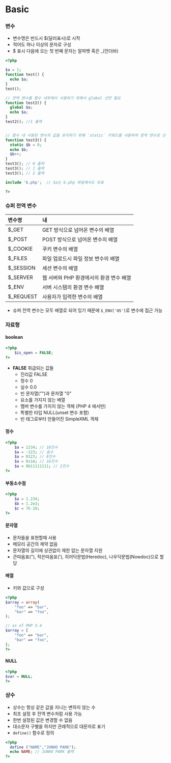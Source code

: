 # Basic

### 변수

* 변수명은 반드시 $\(달러표시\)로 시작
* 적어도 하나 이상의 문자로 구성
* $ 표시 다음에 오는 첫 번째 문자는 알파벳 혹은 \_\(언더바\)

```php
<?php

$a = 1;
function test() {
  echo $a;
}
test();

// 전역 변수를 함수 내부에서 사용하기 위해서 global 선언 필요
function test2() {
  global $a; 
  echo $a;
}
test2(); //1 출력


// 함수 내 사용된 변수의 값을 유지하기 위해 `static` 키워드를 사용하여 정적 변수로 선언
function test3() {
  static $b = 0;
  echo $b;
  $b++;
}
test3(); // 0 출력
test3(); // 1 출력
test3(); // 2 출력

include 'b.php';  // $a는 b.php 파일에서도 유효

?>
```

### 슈퍼 전역 변수

| 변수명 | 내 |
| :--- | :--- |
| $\_GET | GET 방식으로 넘어온 변수의 배열 |
| $\_POST | POST 방식으로 넘어온 변수의 배열 |
| $\_COOKIE | 쿠키 변수의 배열 |
| $\_FILES | 파일 업로드시 파일 정보 변수의 배열 |
| $\_SESSION | 세션 변수의 배열 |
| $\_SERVER | 웹 서버와 PHP 환경에서의 환경 변수 배열 |
| $\_ENV | 서버 시스템의 환경 변수 배열 |
| $\_REQUEST | 사용자가 입력한 변수의 배열 |

* 슈퍼 전역 변수는 모두 배열로 되어 있기 때문에 `$_ENV['OS']`로 변수에 접근 가능

### 자료형

#### boolean

```php
<?php
    $is_open = FALSE;
?>
```

* **FALSE** 취급되는 값들
  * 진리값 FALSE
  * 정수 0
  * 실수 0.0
  * 빈 문자열\(""\)과 문자열 "0"
  * 요소를 가지지 않는 배열
  * 멤버 변수를 가지지 않는 객체 \(PHP 4 에서만\)
  * 특별한 타입 NULL\(unset 변수 포함\)
  * 빈 태그로부터 만들어진 SimpleXML 객체

#### 정수

```php
<?php
    $a = 1234; // 10진수
    $a = -123; // 음수
    $a = 0123; // 8진수
    $a = 0x1A; // 16진수
    $a = 0b11111111; // 2진수
?>
```

#### 부동소수점

```php
<?php
    $a = 1.234; 
    $b = 1.2e3; 
    $c = 7E-10;
?>
```

#### 문자열

* 문자들을 표현할때 사용
* 메모리 공간의 제약 없음 
* 문자열의 길이에 상관없이 제한 없는 문자열 지원
* 큰따옴표\("\), 작은따옴표\('\), 히어닥문법\(Heredoc\), 나우닥문법\(Nowdoc\)으로 할당

#### 배열

* 키와 값으로 구성

```php
<?php
$array = array(
    "foo" => "bar",
    "bar" => "foo",
);

// as of PHP 5.4
$array = [
    "foo" => "bar",
    "bar" => "foo",
];
?>
```

#### NULL

```php
<?php
$var = NULL;
?>
```

### 상수

* 상수는 항상 같은 값을 지니는 변하지 않는 수
* 최초 설정 후 전역 변수처럼 사용 가능
* 한번 설정된 값은 변경할 수 없음
* 대소문자 구별을 하지만 관례적으로 대문자로 표기
* `define()` 함수로 정의

```php
<?php
  define ("NAME","JUNHO PARK");
  echo NAME; // JUNHO PARK 출력
?>
```



